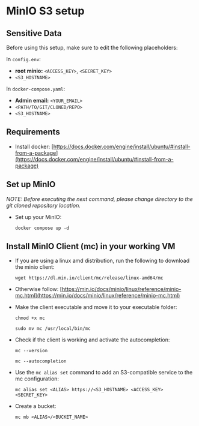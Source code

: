 # MinIO S3 setup

## Sensitive Data

Before using this setup, make sure to edit the following placeholders:

In `config.env`:
- **root minio:** `<ACCESS_KEY>`, `<SECRET_KEY>`
- `<S3_HOSTNAME>`

In `docker-compose.yaml`:
- **Admin email:** `<YOUR_EMAIL>`
- `<PATH/TO/GIT/CLONED/REPO>`
- `<S3_HOSTNAME>`

## Requirements

- Install docker: [https://docs.docker.com/engine/install/ubuntu/#install-from-a-package](https://docs.docker.com/engine/install/ubuntu/#install-from-a-package)

## Set up MinIO

_NOTE: Before executing the next command, please change directory to the git cloned repository location._

- Set up your MinIO:

  `docker compose up -d`

## Install MinIO Client (mc) in your working VM

- If you are using a linux amd distribution, run the following to download the minio client:

  `wget https://dl.min.io/client/mc/release/linux-amd64/mc`

- Otherwise follow: [https://min.io/docs/minio/linux/reference/minio-mc.html](https://min.io/docs/minio/linux/reference/minio-mc.html)

- Make the client executable and move it to your executable folder:

  `chmod +x mc`

  `sudo mv mc /usr/local/bin/mc`

- Check if the client is working and activate the autocompletion:

  `mc --version`

  `mc --autocompletion`

- Use the `mc alias set` command to add an S3-compatible service to the mc configuration:
  
  `mc alias set <ALIAS> https://<S3_HOSTNAME> <ACCESS_KEY> <SECRET_KEY>`

- Create a bucket:
  
  `mc mb <ALIAS>/<BUCKET_NAME>`
